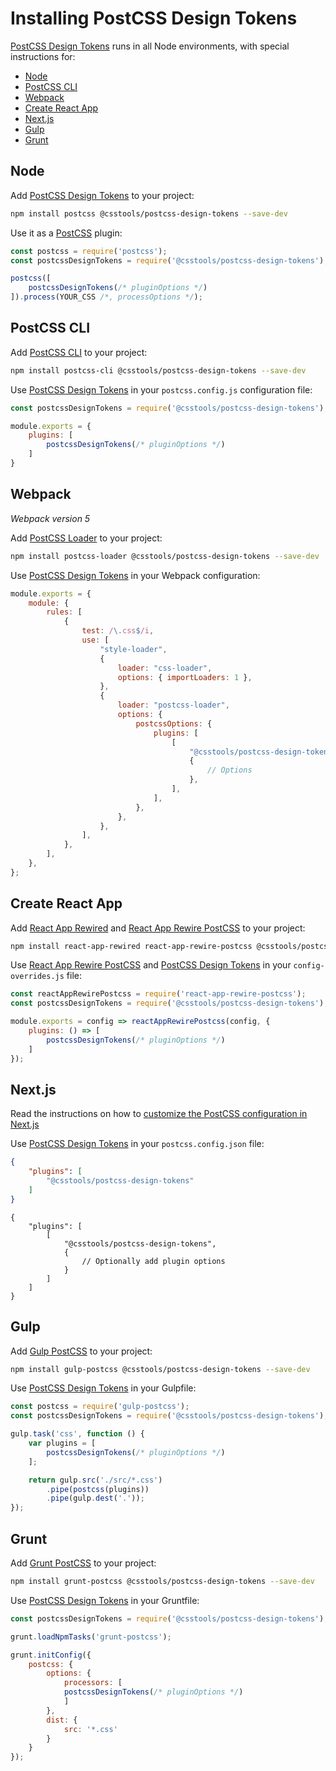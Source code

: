 # Installing PostCSS Design Tokens

[PostCSS Design Tokens] runs in all Node environments, with special instructions for:

- [Node](#node)
- [PostCSS CLI](#postcss-cli)
- [Webpack](#webpack)
- [Create React App](#create-react-app)
- [Next.js](#nextjs)
- [Gulp](#gulp)
- [Grunt](#grunt)

## Node

Add [PostCSS Design Tokens] to your project:

```bash
npm install postcss @csstools/postcss-design-tokens --save-dev
```

Use it as a [PostCSS] plugin:

```js
const postcss = require('postcss');
const postcssDesignTokens = require('@csstools/postcss-design-tokens');

postcss([
	postcssDesignTokens(/* pluginOptions */)
]).process(YOUR_CSS /*, processOptions */);
```

## PostCSS CLI

Add [PostCSS CLI] to your project:

```bash
npm install postcss-cli @csstools/postcss-design-tokens --save-dev
```

Use [PostCSS Design Tokens] in your `postcss.config.js` configuration file:

```js
const postcssDesignTokens = require('@csstools/postcss-design-tokens');

module.exports = {
	plugins: [
		postcssDesignTokens(/* pluginOptions */)
	]
}
```

## Webpack

_Webpack version 5_

Add [PostCSS Loader] to your project:

```bash
npm install postcss-loader @csstools/postcss-design-tokens --save-dev
```

Use [PostCSS Design Tokens] in your Webpack configuration:

```js
module.exports = {
	module: {
		rules: [
			{
				test: /\.css$/i,
				use: [
					"style-loader",
					{
						loader: "css-loader",
						options: { importLoaders: 1 },
					},
					{
						loader: "postcss-loader",
						options: {
							postcssOptions: {
								plugins: [
									[
										"@csstools/postcss-design-tokens",
										{
											// Options
										},
									],
								],
							},
						},
					},
				],
			},
		],
	},
};
```

## Create React App

Add [React App Rewired] and [React App Rewire PostCSS] to your project:

```bash
npm install react-app-rewired react-app-rewire-postcss @csstools/postcss-design-tokens --save-dev
```

Use [React App Rewire PostCSS] and [PostCSS Design Tokens] in your
`config-overrides.js` file:

```js
const reactAppRewirePostcss = require('react-app-rewire-postcss');
const postcssDesignTokens = require('@csstools/postcss-design-tokens');

module.exports = config => reactAppRewirePostcss(config, {
	plugins: () => [
		postcssDesignTokens(/* pluginOptions */)
	]
});
```

## Next.js

Read the instructions on how to [customize the PostCSS configuration in Next.js](https://nextjs.org/docs/advanced-features/customizing-postcss-config)

Use [PostCSS Design Tokens] in your `postcss.config.json` file:

```json
{
	"plugins": [
		"@csstools/postcss-design-tokens"
	]
}
```

```json5
{
	"plugins": [
		[
			"@csstools/postcss-design-tokens",
			{
				// Optionally add plugin options
			}
		]
	]
}
```

## Gulp

Add [Gulp PostCSS] to your project:

```bash
npm install gulp-postcss @csstools/postcss-design-tokens --save-dev
```

Use [PostCSS Design Tokens] in your Gulpfile:

```js
const postcss = require('gulp-postcss');
const postcssDesignTokens = require('@csstools/postcss-design-tokens');

gulp.task('css', function () {
	var plugins = [
		postcssDesignTokens(/* pluginOptions */)
	];

	return gulp.src('./src/*.css')
		.pipe(postcss(plugins))
		.pipe(gulp.dest('.'));
});
```

## Grunt

Add [Grunt PostCSS] to your project:

```bash
npm install grunt-postcss @csstools/postcss-design-tokens --save-dev
```

Use [PostCSS Design Tokens] in your Gruntfile:

```js
const postcssDesignTokens = require('@csstools/postcss-design-tokens');

grunt.loadNpmTasks('grunt-postcss');

grunt.initConfig({
	postcss: {
		options: {
			processors: [
			postcssDesignTokens(/* pluginOptions */)
			]
		},
		dist: {
			src: '*.css'
		}
	}
});
```

[Gulp PostCSS]: https://github.com/postcss/gulp-postcss
[Grunt PostCSS]: https://github.com/nDmitry/grunt-postcss
[PostCSS]: https://github.com/postcss/postcss
[PostCSS CLI]: https://github.com/postcss/postcss-cli
[PostCSS Loader]: https://github.com/postcss/postcss-loader
[PostCSS Design Tokens]: https://github.com/csstools/postcss-plugins/tree/main/plugins/postcss-design-tokens
[React App Rewire PostCSS]: https://github.com/csstools/react-app-rewire-postcss
[React App Rewired]: https://github.com/timarney/react-app-rewired
[Next.js]: https://nextjs.org
